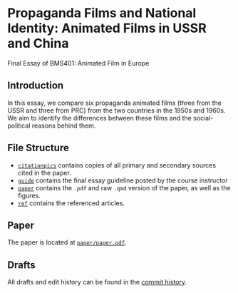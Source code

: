 # Propaganda Films and National Identity: Animated Films in USSR and China

Final Essay of BMS401: Animated Film in Europe

## Introduction

In this essay, we compare six propaganda animated films (three from the USSR and three from PRC) from the two countries in the 1950s and 1960s. We aim to identify the differences between these films and the social-political reasons behind them.

## File Structure

- [`citationpics`](https://github.com/yulexun/propaganda-film-analysis/tree/main/citationpics) contains copies of all primary and secondary sources cited in the paper.
- [`guide`](https://github.com/yulexun/propaganda-film-analysis/tree/main/guide) contains the final essay guideline posted by the course instructor
- [`paper`](https://github.com/yulexun/propaganda-film-analysis/tree/main/paper) contains the `.pdf` and raw `.qmd` version of the paper, as well as the figures.
- [`ref`](https://github.com/yulexun/propaganda-film-analysis/tree/main/ref) contains the referenced articles.

## Paper

The paper is located at [`paper/paper.pdf`](https://github.com/yulexun/propaganda-film-analysis/blob/main/paper/paper.pdf).

## Drafts

All drafts and edit history can be found in the [commit history](https://github.com/yulexun/propaganda-film-analysis/commits/main/).
